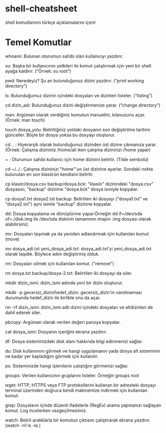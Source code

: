 # shell-cheatsheet
shell komutlarının türkçe açıklamalarını içerir

# Temel Komutlar
whoami: Bulunan oturumun sahibi olan kullanıcıyı yazdırır.

su: Başka bir kullanıcının yetkileri ile komut çalıştırmak için yeni bir shell ayağa kaldırır. (“Örnek: su root”)

pwd: Neredeyiz? Şu an bulunduğunuz dizini yazdırır. (“print working directory”)

ls: Bulunduğumuz dizinin içindeki dosyaları ve dizinleri listeler. (“listing”)

cd dizin_adı: Bulunduğunuz dizini değiştirmenize yarar. (“change directory”)

man: Argüman olarak verdiğiniz komutun manuelini, kılavuzunu açar. (Örnek: man touch)

touch dosya_yolu: Belirttiğiniz yoldaki dosyanın son değiştirilme tarihini günceller. Böyle bir dosya yoksa bu dosyayı oluşturur.

cd .. : Hiyerarşik olarak bulunduğunuz dizinden üst dizine çıkmanıza yarar. (Örnek: Çalışma dizininiz /home/ali iken çalışma dizininizi /home yapar)

~ : Oturumun sahibi kullanıcı için home dizinini belirtir. (Tilde sembolü)

cd ~/../.: Çalışma dizininizi "home"'un üst dizinine ayarlar. Sondaki nokta bulunulan en son klasörün kendisini belirtir.

cp klasör/dosya.csv backup/dosya.bck: "klasör" dizinindeki "dosya.csv" dosyasını, "backup" dizinine "dosya.bck" dosya ismiyle kopyalar.

cp dosya1.txt dosya2.txt backup: Belirtilen iki dosyayı ("dosya1.txt" ve "dosya2.txt") aynı isimle "backup" dizinine kopyalar.

dd: Dosya kopyalama ve dönüştürme yapar.Örneğin dd if=/dev/sda of=./disk.img ile /dev/sda diskinin tamamının imajını .img dosyası olarak alabilirsiniz.

mv: Dosyaları taşımak ya da yeniden adlandırmak için kullanılan komut (move)

mv dosya_adi.txt yeni_dosya_adi.txt: dosya_adi.txt'yi yeni_dosya_adi.txt olarak taşıdık. Böylece adını değiştirmiş olduk.

rm: Dosyaları silmek için kullanılan komut. ("remove")

rm dosya.txt backup/dosya-2.txt: Belirtilen iki dosyayı da siler.

mkdir dizin_ismi: dizin_ismi adında yeni bir dizin oluşturur.

mkdir -p gecersiz_dizin/hedef_dizin: gecersiz_dizin'in varolmaması durumunda hedef_dizin ile birlikte onu da açar.

rm -rf dizin_ismi: dizin_ismi adlı dizini içindeki dosyaları ve altdizinleri de dahil ederek siler.

pbcopy: Argüman olarak verilen değeri panoya kopyalar.

cat dosya_ismi: Dosyanın içeriğini ekrana yazdırır.

df: Dosya sisteminizdeki disk alanı hakkında bilgi edinmenizi sağlar.

du: Disk kullanımını görmek ve hangi uygulamanın yada dosya alt sisteminin ne kadar yer kapladığını görmek için kullanılır.

ps: Sisteminizde hangi işlemlerin çalıştığını görmenizi sağlar.

groups: Verilen kullanıcının gruplarını listeler. Örneğin groups root

wget: HTTP, HTTPS veya FTP protokollerini kullanan bir adresteki dosyayı terminal üzerinden doğruca kendi makinemize indirmek için kullanılan komut.

grep: Dosyaların içinde düzenli ifadelerle (RegEx) arama yapmanızı sağlayan komut. Log incelerken vazgeçilmezimiz.

watch: Belirli aralıklarla bir komutun çıktısını çalıştırarak ekrana yazdırır.(watch -n1 ls -la )
